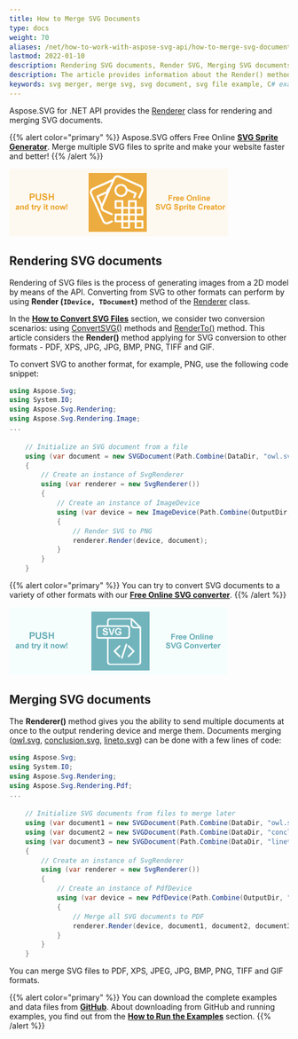 ```yaml
---
title: How to Merge SVG Documents
type: docs
weight: 70
aliases: /net/how-to-work-with-aspose-svg-api/how-to-merge-svg-documents/
lastmod: 2022-01-10
description: Rendering SVG documents, Render SVG, Merging SVG documents, Merge SVG
description: The article provides information about the Render() method used to convert SVG documents to another format and merge them into a single file. You will learn how to merge multiple SVG documents to PDF, XPS or Image formats and find C# examples of SVG merging.
keywords: svg merger, merge svg, svg document, svg file example, C# example, svg to png 
---
```


<link href="./../../style.css" rel="stylesheet" type="text/css" />

Aspose.SVG for .NET API provides the [Renderer](https://reference.aspose.com/svg/net/aspose.svg.rendering/renderer/) class for rendering and merging SVG documents.

{{% alert color="primary" %}} 
Aspose.SVG offers Free Online **[SVG Sprite Generator](https://products.aspose.app/svg/svg-sprite-generator)**. Merge multiple SVG files to sprite and make your website faster and better!
{{% /alert %}} 

<a href="https://products.aspose.app/svg/svg-sprite-generator" target="_blank">![Text "Banner SVG Sprite Generator"](svg-sprite-creator.png#center)</a>

## **Rendering SVG documents**

Rendering of SVG files is the process of generating images from a 2D model by means of the API. Converting from SVG to other formats can perform by using  **Render (`IDevice, TDocument`)** method of the [Renderer](https://reference.aspose.com/svg/net/aspose.svg.rendering/renderer/) class.

In the [**How to Convert SVG Files**](https://docs.aspose.com/svg/net/how-to-work-with-aspose-svg-api/converting/) section, we consider two conversion scenarios: using [ConvertSVG()](https://reference.aspose.com/svg/net/aspose.svg.converters/converter/) methods and  [RenderTo()](https://reference.aspose.com/svg/net/aspose.svg/svgdocument/renderto/)  method. This article considers the **Render()** method applying for SVG conversion to other formats - PDF, XPS, JPG, JPG, BMP, PNG, TIFF and GIF.

To convert SVG to another format, for example, PNG, use the following code snippet:

```c#
using Aspose.Svg;
using System.IO;
using Aspose.Svg.Rendering;
using Aspose.Svg.Rendering.Image;
...   
	
	// Initialize an SVG document from a file
    using (var document = new SVGDocument(Path.Combine(DataDir, "owl.svg")))
    {
        // Create an instance of SvgRenderer
        using (var renderer = new SvgRenderer())
        {
            // Create an instance of ImageDevice
            using (var device = new ImageDevice(Path.Combine(OutputDir, "owl.png");))
            {
                // Render SVG to PNG
                renderer.Render(device, document);
            }
        }
    }

```

{{% alert color="primary" %}} 
You can try to convert SVG documents to a variety of other formats with our [**Free Online SVG converter**](https://products.aspose.app/svg/conversion).
{{% /alert %}}

<a href="https://products.aspose.app/svg/conversion" target="_blank">![Text "Banner SVG Converter"](./../svg-converter.png#center)</a>

## **Merging SVG documents**

The **Renderer()** method gives you the ability to send multiple documents at once to the output rendering device and merge them. Documents merging ([owl.svg](https://docs.aspose.com/svg/net/drawing-basics/svg-path-data/owl.svg), [conclusion.svg](https://docs.aspose.com/svg/net/how-to-work-with-aspose-svg-api/converting/conclusion.svg), [lineto.svg](https://docs.aspose.com/svg/net/how-to-work-with-aspose-svg-api/saving-svg-documents/lineto.svg)) can be done with a few lines of code:

```c#
using Aspose.Svg;
using System.IO;
using Aspose.Svg.Rendering;
using Aspose.Svg.Rendering.Pdf;
...   
	
	// Initialize SVG documents from files to merge later
    using (var document1 = new SVGDocument(Path.Combine(DataDir, "owl.svg")))
    using (var document2 = new SVGDocument(Path.Combine(DataDir, "conclusion.svg")))
    using (var document3 = new SVGDocument(Path.Combine(DataDir, "lineto.svg")))
    {
        // Create an instance of SvgRenderer
        using (var renderer = new SvgRenderer())
        {
            // Create an instance of PdfDevice
            using (var device = new PdfDevice(Path.Combine(OutputDir, "result.pdf")))
            {
                // Merge all SVG documents to PDF
                renderer.Render(device, document1, document2, document3);
            }
        }
    }

```

You can merge SVG files to PDF, XPS, JPEG, JPG, BMP, PNG, TIFF and GIF formats.

{{% alert color="primary" %}} 
You can download the complete examples and data files from [**GitHub**](https://github.com/aspose-svg/Aspose.SVG-Documentation). About downloading from GitHub and running examples, you find out from the [**How to Run the Examples**](https://docs.aspose.com/svg/net/how-to-run-the-tests/) section.
{{% /alert %}} 

